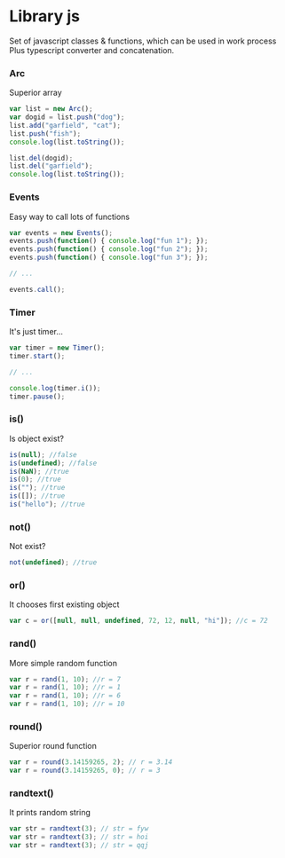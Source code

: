 # Library js

Set of javascript classes & functions, which can be used in work process
Plus typescript converter and concatenation.

### Arc
Superior array
```javascript
var list = new Arc();
var dogid = list.push("dog");
list.add("garfield", "cat");
list.push("fish");
console.log(list.toString());

list.del(dogid);
list.del("garfield");
console.log(list.toString());
```

### Events
Easy way to call lots of functions
```javascript
var events = new Events();
events.push(function() { console.log("fun 1"); });
events.push(function() { console.log("fun 2"); });
events.push(function() { console.log("fun 3"); });

// ...

events.call();
```

### Timer
It's just timer...
```javascript
var timer = new Timer();
timer.start();

// ...

console.log(timer.i());
timer.pause();
```

### is()
Is object exist?
```javascript
is(null); //false
is(undefined); //false
is(NaN); //true
is(0); //true
is(""); //true
is([]); //true
is("hello"); //true
```

### not()
Not exist?
```javascript
not(undefined); //true
```

### or()
It chooses first existing object
```javascript
var c = or([null, null, undefined, 72, 12, null, "hi"]); //c = 72
```

### rand()
More simple random function
```javascript
var r = rand(1, 10); //r = 7
var r = rand(1, 10); //r = 1
var r = rand(1, 10); //r = 6
var r = rand(1, 10); //r = 10
```

### round()
Superior round function
```javascript
var r = round(3.14159265, 2); // r = 3.14
var r = round(3.14159265, 0); // r = 3
```

### randtext()
It prints random string
```javascript
var str = randtext(3); // str = fyw
var str = randtext(3); // str = hoi
var str = randtext(3); // str = qqj
```